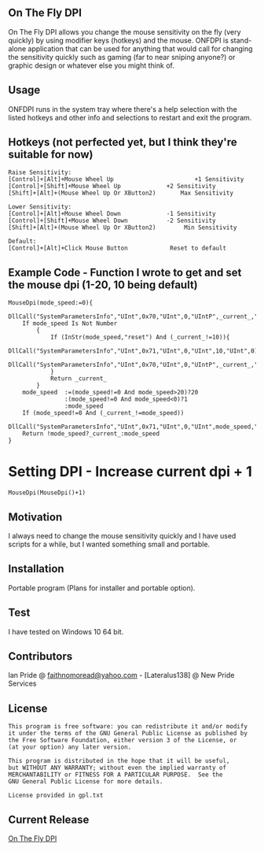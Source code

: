 ## On The Fly DPI

On The Fly DPI allows you change the mouse sensitivity on the fly (very quickly) by using modifier keys (hotkeys) and the mouse. ONFDPI is stand-alone application that can be used for anything that would call for changing the sensitivity quickly such as gaming (far to near sniping anyone?) or graphic design or whatever else you might think of. 

## Usage

ONFDPI runs in the system tray where there's a help selection with the listed hotkeys and other info and selections to restart and exit the program. 

## Hotkeys (not perfected yet, but I think they're suitable for now)
```
Raise Sensitivity:
[Control]+[Alt]+Mouse Wheel Up                       +1 Sensitivity
[Control]+[Shift]+Mouse Wheel Up 		     +2 Sensitivity
[Shift]+[Alt]+(Mouse Wheel Up Or XButton2)	     Max Sensitivity

Lower Sensitivity:
[Control]+[Alt]+Mouse Wheel Down		     -1 Sensitivity
[Control]+[Shift]+Mouse Wheel Down		     -2 Sensitivity
[Shift]+[Alt]+(Mouse Wheel Up Or XButton2)	      Min Sensitivity

Default:
[Control]+[Alt]+Click Mouse Button		      Reset to default
```

## Example Code - Function I wrote to get and set the mouse dpi (1-20, 10 being default)

```
MouseDpi(mode_speed:=0){ 
	DllCall("SystemParametersInfo","UInt",0x70,"UInt",0,"UIntP",_current_,"UInt",0)
	If mode_speed Is Not Number
		{
			If (InStr(mode_speed,"reset") And (_current_!=10)){
				DllCall("SystemParametersInfo","UInt",0x71,"UInt",0,"UInt",10,"UInt",0)
				DllCall("SystemParametersInfo","UInt",0x70,"UInt",0,"UIntP",_current_,"UInt",0)
			}
			Return _current_
		}
	mode_speed	:=(mode_speed!=0 And mode_speed>20)?20
				:(mode_speed!=0 And mode_speed<0)?1
				:mode_speed
	If (mode_speed!=0 And (_current_!=mode_speed))
		DllCall("SystemParametersInfo","UInt",0x71,"UInt",0,"UInt",mode_speed,"UInt",0)
	Return !mode_speed?_current_:mode_speed
}
```
# Setting DPI - Increase current dpi + 1
```
MouseDpi(MouseDpi()+1)
``` 
## Motivation

I always need to change the mouse sensitivity quickly and I have used scripts for a while, but I wanted something small and portable.

## Installation

Portable program (Plans for installer and portable option).


## Test
I have tested on Windows 10 64 bit.

## Contributors

Ian Pride @ faithnomoread@yahoo.com - [Lateralus138] @ New Pride Services 

## License

	This program is free software: you can redistribute it and/or modify
    it under the terms of the GNU General Public License as published by
    the Free Software Foundation, either version 3 of the License, or
    (at your option) any later version.

    This program is distributed in the hope that it will be useful,
    but WITHOUT ANY WARRANTY; without even the implied warranty of
    MERCHANTABILITY or FITNESS FOR A PARTICULAR PURPOSE.  See the
    GNU General Public License for more details.

	License provided in gpl.txt

## Current Release
[On The Fly DPI](https://github.com/Lateralus138/OnTheFlyDpi/raw/master/OnTheFlyDPI.exe)
